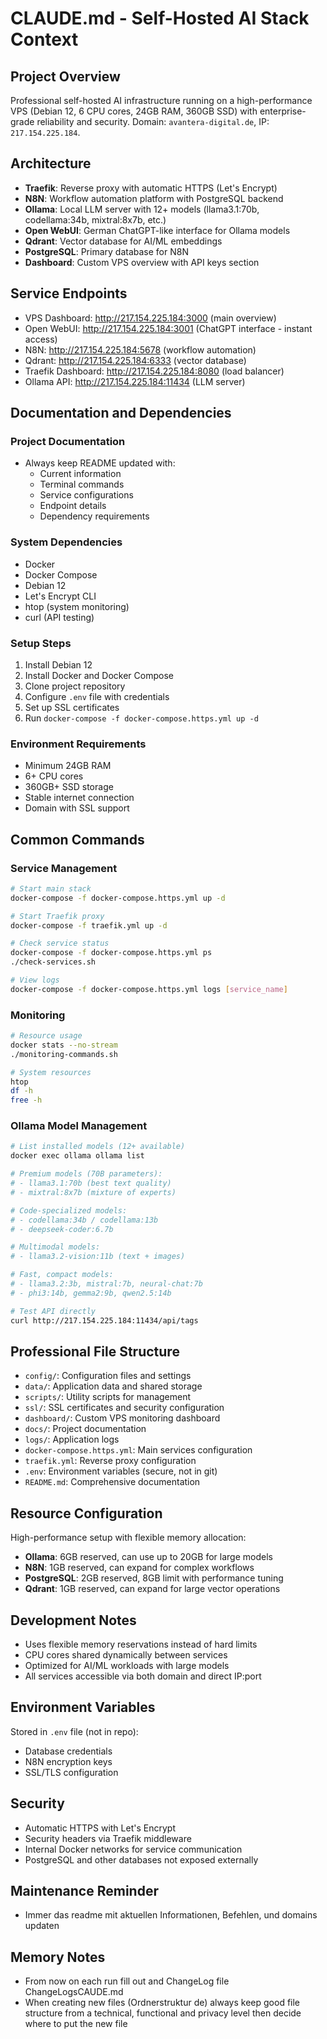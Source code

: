 # CLAUDE.md - Self-Hosted AI Stack Context

## Project Overview
Professional self-hosted AI infrastructure running on a high-performance VPS (Debian 12, 6 CPU cores, 24GB RAM, 360GB SSD) with enterprise-grade reliability and security. Domain: `avantera-digital.de`, IP: `217.154.225.184`.

## Architecture
- **Traefik**: Reverse proxy with automatic HTTPS (Let's Encrypt)
- **N8N**: Workflow automation platform with PostgreSQL backend
- **Ollama**: Local LLM server with 12+ models (llama3.1:70b, codellama:34b, mixtral:8x7b, etc.)
- **Open WebUI**: German ChatGPT-like interface for Ollama models
- **Qdrant**: Vector database for AI/ML embeddings
- **PostgreSQL**: Primary database for N8N
- **Dashboard**: Custom VPS overview with API keys section

## Service Endpoints
- VPS Dashboard: http://217.154.225.184:3000 (main overview)
- Open WebUI: http://217.154.225.184:3001 (ChatGPT interface - instant access)
- N8N: http://217.154.225.184:5678 (workflow automation)
- Qdrant: http://217.154.225.184:6333 (vector database)
- Traefik Dashboard: http://217.154.225.184:8080 (load balancer)
- Ollama API: http://217.154.225.184:11434 (LLM server)

## Documentation and Dependencies

### Project Documentation
- Always keep README updated with:
  - Current information
  - Terminal commands
  - Service configurations
  - Endpoint details
  - Dependency requirements

### System Dependencies
- Docker
- Docker Compose
- Debian 12
- Let's Encrypt CLI
- htop (system monitoring)
- curl (API testing)

### Setup Steps
1. Install Debian 12
2. Install Docker and Docker Compose
3. Clone project repository
4. Configure `.env` file with credentials
5. Set up SSL certificates
6. Run `docker-compose -f docker-compose.https.yml up -d`

### Environment Requirements
- Minimum 24GB RAM
- 6+ CPU cores
- 360GB+ SSD storage
- Stable internet connection
- Domain with SSL support

## Common Commands

### Service Management
```bash
# Start main stack
docker-compose -f docker-compose.https.yml up -d

# Start Traefik proxy
docker-compose -f traefik.yml up -d

# Check service status
docker-compose -f docker-compose.https.yml ps
./check-services.sh

# View logs
docker-compose -f docker-compose.https.yml logs [service_name]
```

### Monitoring
```bash
# Resource usage
docker stats --no-stream
./monitoring-commands.sh

# System resources
htop
df -h
free -h
```

### Ollama Model Management
```bash
# List installed models (12+ available)
docker exec ollama ollama list

# Premium models (70B parameters):
# - llama3.1:70b (best text quality)
# - mixtral:8x7b (mixture of experts)

# Code-specialized models:
# - codellama:34b / codellama:13b
# - deepseek-coder:6.7b

# Multimodal models:
# - llama3.2-vision:11b (text + images)

# Fast, compact models:
# - llama3.2:3b, mistral:7b, neural-chat:7b
# - phi3:14b, gemma2:9b, qwen2.5:14b

# Test API directly
curl http://217.154.225.184:11434/api/tags
```

## Professional File Structure
- `config/`: Configuration files and settings
- `data/`: Application data and shared storage
- `scripts/`: Utility scripts for management
- `ssl/`: SSL certificates and security configuration
- `dashboard/`: Custom VPS monitoring dashboard
- `docs/`: Project documentation
- `logs/`: Application logs
- `docker-compose.https.yml`: Main services configuration
- `traefik.yml`: Reverse proxy configuration
- `.env`: Environment variables (secure, not in git)
- `README.md`: Comprehensive documentation

## Resource Configuration
High-performance setup with flexible memory allocation:
- **Ollama**: 6GB reserved, can use up to 20GB for large models
- **N8N**: 1GB reserved, can expand for complex workflows
- **PostgreSQL**: 2GB reserved, 8GB limit with performance tuning
- **Qdrant**: 1GB reserved, can expand for large vector operations

## Development Notes
- Uses flexible memory reservations instead of hard limits
- CPU cores shared dynamically between services
- Optimized for AI/ML workloads with large models
- All services accessible via both domain and direct IP:port

## Environment Variables
Stored in `.env` file (not in repo):
- Database credentials
- N8N encryption keys
- SSL/TLS configuration

## Security
- Automatic HTTPS with Let's Encrypt
- Security headers via Traefik middleware
- Internal Docker networks for service communication
- PostgreSQL and other databases not exposed externally

## Maintenance Reminder
- Immer das readme mit aktuellen Informationen, Befehlen, und domains updaten

## Memory Notes
- From now on each run fill out and ChangeLog file ChangeLogsCAUDE.md
- When creating new files (Ordnerstruktur de) always keep good file structure from a technical, functional and privacy level then decide where to put the new file